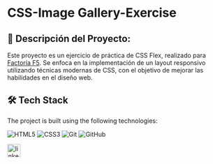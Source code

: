 # CSS-Image Gallery-Exercise

## 📂 Descripción del Proyecto:
Este proyecto es un ejercicio de práctica de CSS Flex, realizado para [Factoría F5](https://factoriaf5.org/). Se enfoca en la implementación de un layout responsivo utilizando técnicas modernas de CSS, con el objetivo de mejorar las habilidades en el diseño web.

## 🛠️ Tech Stack

The project is built using the following technologies:

<img src="https://img.shields.io/badge/HTML5-E34F26?style=for-the-badge&logo=html5&logoColor=white" title="HTML5" alt="HTML5" /> <img src="https://img.shields.io/badge/CSS3-1572B6?style=for-the-badge&logo=css3&logoColor=white" title="CSS3" alt="CSS3" /> <img src="https://img.shields.io/badge/GIT-E44C30?style=for-the-badge&logo=git&logoColor=white" title="Git" alt="Git" /> <img src="https://img.shields.io/badge/GitHub-100000?style=for-the-badge&logo=github&logoColor=white" title="GitHub" alt="GitHub" />


<a href='https://www.linkedin.com/in/nadiia-alaieva/'><img src="https://i.postimg.cc/3RLmssnH/linkedin-3.png" alt="linkedin icon" width="30" height="30"></a>
